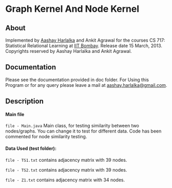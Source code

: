 # Graph Kernel And Node Kernel

About
-----------
Implemented by [Aashay Harlalka](http://www.cse.iitb.ac.in/~aashay) and Ankit Agrawal for the courses CS 717: Statistical Relational Learning at [IIT Bombay](http://www.iitb.ac.in). Release date 15 March, 2013. Copyrights reserved by Aashay Harlalka and Ankit Agrawal.

Documentation
-----------
Please see the documentation provided in doc folder. For Using this Program or for any query please leave a mail at [aashay.harlalka@gmail.com](mailto:aashay.harlalka@gmail.com).


Description
----------

#### Main file

`file - Main.java`
Main class, for testing similarity between two nodes/graphs. You can change it to test for different data. Code has been commented for node similarity testing.
	

#### Data Used (test folder):
`file - TS1.txt` contains adjacency matrix with 39 nodes.

`file - TS2.txt` contains adjacency matrix with 39 nodes.

`file - Z1.txt` contains adjacency matrix with 34 nodes.
